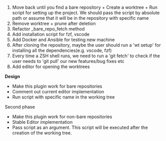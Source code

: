 1. Move back until you find a bare repository + Create a worktree + Run script for setting up the project. We should pass the script by absolute path or assume that it will be in the repository with specific name
2. Remove worktree + prune after deletion
3. Refactor \_bare_repo_fetch method
4. Add installation script for fzf, vscode
5. Add Docker and Ansible for testing new machine
6. After cloning the repository, maybe the user should run a 'wt setup' for installing all the dependencies(e.g. vscode, fzf)
7. Every time a ZSH shell runs, we need to run a 'git fetch' to check if the user needs to 'git pull' our new features/bug fixes etc
8. Add editor for opening the worktrees

**Design**

-   Make this plugin work for bare repositories
-   Comment out current editor implementation
-   Run script with specific name in the working tree

Second phase

-   Make this plugin work for non-bare repositories
-   Stable Editor implementation
-   Pass script as an argument. This script will be executed after the creation of the working tree.
